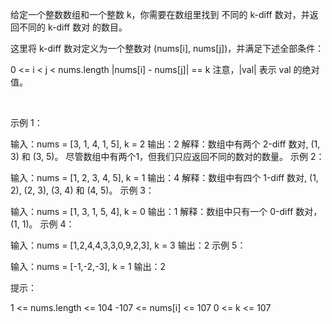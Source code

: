 
给定一个整数数组和一个整数 k，你需要在数组里找到 不同的 k-diff 数对，并返回不同的 k-diff 数对 的数目。

这里将 k-diff 数对定义为一个整数对 (nums[i], nums[j])，并满足下述全部条件：

0 <= i < j < nums.length
|nums[i] - nums[j]| == k
注意，|val| 表示 val 的绝对值。

 

示例 1：

输入：nums = [3, 1, 4, 1, 5], k = 2
输出：2
解释：数组中有两个 2-diff 数对, (1, 3) 和 (3, 5)。
尽管数组中有两个1，但我们只应返回不同的数对的数量。
示例 2：

输入：nums = [1, 2, 3, 4, 5], k = 1
输出：4
解释：数组中有四个 1-diff 数对, (1, 2), (2, 3), (3, 4) 和 (4, 5)。
示例 3：

输入：nums = [1, 3, 1, 5, 4], k = 0
输出：1
解释：数组中只有一个 0-diff 数对，(1, 1)。
示例 4：

输入：nums = [1,2,4,4,3,3,0,9,2,3], k = 3
输出：2
示例 5：

输入：nums = [-1,-2,-3], k = 1
输出：2
 

提示：

1 <= nums.length <= 104
-107 <= nums[i] <= 107
0 <= k <= 107

